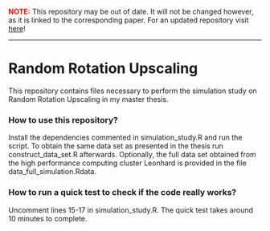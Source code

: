  <font color="red">**NOTE:**</font> This repository may be out of date. It will not be changed however, as it is linked to the corresponding paper. For an updated repository visit [here](https://gitea.fomin.xyz/vfomin/Random_Rotation_Upscaling)!
 
 ***

# Random Rotation Upscaling

This repository contains files necessary to perform the simulation study on Random Rotation Upscaling in my master thesis.

### How to use this repository?

Install the dependencies commented in simulation_study.R and run the script. To obtain the same data set as presented in the thesis run construct_data_set.R afterwards. Optionally, the full data set obtained from the high performance computing cluster Leonhard is provided in the file data_full_simulation.Rdata.

### How to run a quick test to check if the code really works?

Uncomment lines 15-17 in simulation_study.R. The quick test takes around 10 minutes to complete.
